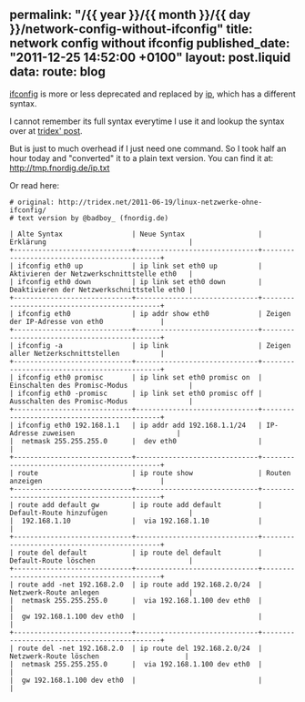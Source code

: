permalink: "/{{ year }}/{{ month }}/{{ day }}/network-config-without-ifconfig"
title: network config without ifconfig
published_date: "2011-12-25 14:52:00 +0100"
layout: post.liquid
data:
  route: blog
---
[ifconfig](http://linux.die.net/man/8/ifconfig) is more or less deprecated and replaced by [ip](http://linux.die.net/man/8/ip), which has a different syntax.

I cannot remember its full syntax everytime I use it and lookup the syntax over at [tridex' post](http://tridex.net/2011-06-19/linux-netzwerke-ohne-ifconfig/).

But is just to much overhead if I just need one command. So I took half an hour today and "converted" it to a plain text version. You can find it at: <http://tmp.fnordig.de/ip.txt>

Or read here:

    # original: http://tridex.net/2011-06-19/linux-netzwerke-ohne-ifconfig/
    # text version by @badboy_ (fnordig.de)

    | Alte Syntax                 | Neue Syntax                  | Erklärung                                   |
    +-----------------------------+------------------------------+---------------------------------------------+
    | ifconfig eth0 up            | ip link set eth0 up          | Aktivieren der Netzwerkschnittstelle eth0   |
    | ifconfig eth0 down          | ip link set eth0 down        | Deaktivieren der Netzwerkschnittstelle eth0 |
    +-----------------------------+------------------------------+---------------------------------------------+
    | ifconfig eth0               | ip addr show eth0            | Zeigen der IP-Adresse von eth0              |
    +-----------------------------+------------------------------+---------------------------------------------+
    | ifconfig -a                 | ip link                      | Zeigen aller Netzerkschnittstellen          |
    +-----------------------------+------------------------------+---------------------------------------------+
    | ifconfig eth0 promisc       | ip link set eth0 promisc on  | Einschalten des Promisc-Modus               |
    | ifconfig eth0 -promisc      | ip link set eth0 promisc off | Ausschalten des Promisc-Modus               |
    +-----------------------------+------------------------------+---------------------------------------------+
    | ifconfig eth0 192.168.1.1   | ip addr add 192.168.1.1/24   | IP-Adresse zuweisen                         |
    |  netmask 255.255.255.0      |  dev eth0                    |                                             |
    +-----------------------------+------------------------------+---------------------------------------------+
    | route                       | ip route show                | Routen anzeigen                             |
    +-----------------------------+------------------------------+---------------------------------------------+
    | route add default gw        | ip route add default         | Default-Route hinzufügen                    |
    |  192.168.1.10               |  via 192.168.1.10            |                                             |
    +-----------------------------+------------------------------+---------------------------------------------+
    | route del default           | ip route del default         | Default-Route löschen                       |
    +-----------------------------+------------------------------+---------------------------------------------+
    | route add -net 192.168.2.0  | ip route add 192.168.2.0/24  | Netzwerk-Route anlegen                      |
    |  netmask 255.255.255.0      |  via 192.168.1.100 dev eth0  |                                             |
    |  gw 192.168.1.100 dev eth0  |                              |                                             |
    +-----------------------------+------------------------------+---------------------------------------------+
    | route del -net 192.168.2.0  | ip route del 192.168.2.0/24  |  Netzwerk-Route löschen                     |
    |  netmask 255.255.255.0      |  via 192.168.1.100 dev eth0  |                                             |
    |  gw 192.168.1.100 dev eth0  |                              |                                             |
